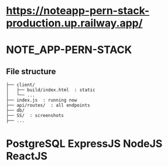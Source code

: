# https://noteapp-pern-stack-production.up.railway.app/

# NOTE_APP-PERN-STACK

## File structure


    ├── client/
    │   ├── build/index.html  : static 
    │   └── ...
    ├── index.js  : running now 
    ├── api/routes/  : all endpoints
    ├── db/
    ├── SS/  : screenshots
    ├── ...


# PostgreSQL ExpressJS NodeJS ReactJS
